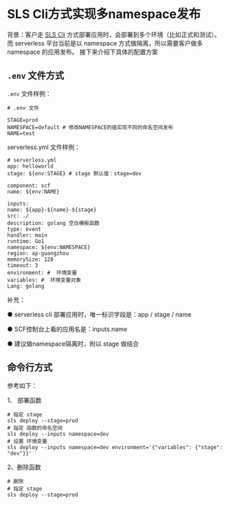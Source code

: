 # SLS Cli方式实现多namespace发布

背景：客户走 [SLS Cli](https://cloud.tencent.com/document/product/583/44751) 方式部署应用时，会部署到多个环境（比如正式和测试）。而 serverless 平台当前是以 namespace 方式做隔离，所以需要客户做多 namespace 的应用发布。
接下来介绍下具体的配置方案

## `.env` 文件方式

`.env` 文件样例：

```shell
# .env 文件

STAGE=prod
NAMESPACE=default # 修改NAMESPACE的值实现不同的命名空间发布
NAME=test
```

serverless.yml 文件样例：
```shell
# serverless.yml
app: helloworld
stage: ${env:STAGE} # stage 默认值：stage=dev

component: scf
name: ${env:NAME}

inputs:
name: ${app}-${name}-${stage}
src: ./
description: golang 空白模板函数
type: event
handler: main
runtime: Go1
namespace: ${env:NAMESPACE}
region: ap-guangzhou
memorySize: 128
timeout: 3
environment: #  环境变量
variables: #  环境变量对象
Lang: golang
```

补充：

● serverless cli 部署应用时，唯一标识字段是：app / stage / name

● SCF控制台上看的应用名是：inputs.name

● 建议做namespace隔离时，附以 stage 做结合

## 命令行方式
参考如下：

1、 部署函数

```shell
# 指定 stage
sls deploy --stage=prod
# 指定 函数的命名空间
sls deploy --inputs namespace=dev
# 设置 环境变量
sls deploy --inputs namespace=dev environment='{"variables": {"stage": "dev"}}'
```

2、删除函数

```shell
# 删除
# 指定 stage
sls deploy --stage=prod
```



